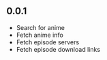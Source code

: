 ## 0.0.1

* Search for anime
* Fetch anime info
* Fetch episode servers
* Fetch episode download links
